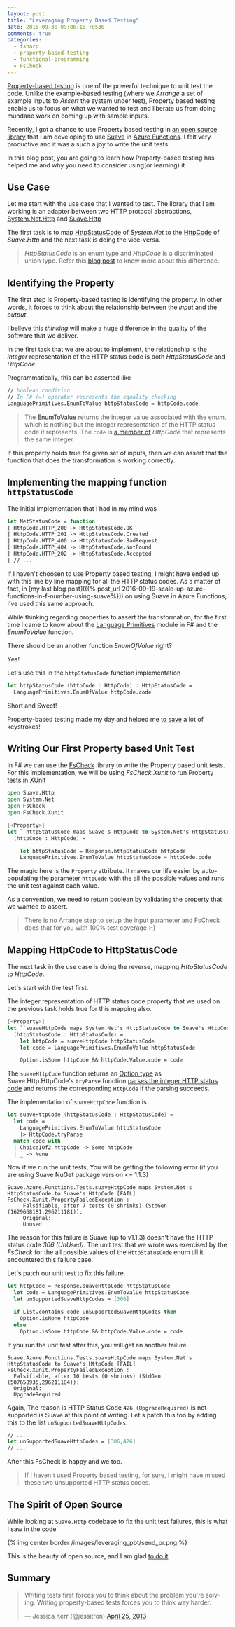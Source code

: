 ```yaml
---
layout: post
title: "Leveraging Property Based Testing"
date: 2016-09-30 09:06:15 +0530
comments: true
categories:
  - fsharp
  - property-based-testing
  - functional-programming
  - FsCheck
---
```


[Property-based testing](http://fsharpforfunandprofit.com/posts/property-based-testing/) is one of the powerful technique to unit test the code. Unlike the example-based testing (where we *Arrange* a set of example inputs to *Assert* the system under test), Property based testing enable us to focus on what we wanted to test and liberate us from doing mundane work on coming up with sample inputs.

Recently, I got a chance to use Property based testing in [an open source library](https://github.com/tamizhvendan/Suave.Azure.Functions) that I am developing to use [Suave](https://suave.io) in [Azure Functions](https://azure.microsoft.com/en-in/services/functions/). I felt very productive and it was a such a joy to write the unit tests.  

In this blog post, you are going to learn how Property-based testing has helped me and why you need to consider using(or learning) it

## Use Case

Let me start with the use case that I wanted to test. The library that I am working is an adapter between two HTTP protocol abstractions, [System.Net.Http](https://msdn.microsoft.com/en-us/library/system.net.http.aspx) and [Suave.Http](https://github.com/SuaveIO/suave/blob/v1.1.3/src/Suave/Http.fs)

The first task is to map [HttpStatusCode](https://msdn.microsoft.com/en-us/library/system.net.httpstatuscode.aspx) of *System.Net* to the [HttpCode](https://github.com/SuaveIO/suave/blob/v1.1.3/src/Suave/Http.fs#L64-L71) of *Suave.Http* and the next task is doing the vice-versa.

> *HttpStatusCode* is an enum type and *HttpCode* is a discriminated union type. Refer this [blog post](https://fsharpforfunandprofit.com/posts/enum-types/) to know more about this difference.

## Identifying the Property

The first step is Property-based testing is identifying the property. In other words, it forces to think about the relationship between the *input* and the *output*.

I believe this *thinking* will make a huge difference in the quality of the software that we deliver.

In the first task that we are about to implement, the relationship is the *integer* representation of the HTTP status code is both *HttpStatusCode* and *HttpCode*.

Programmatically, this can be asserted like

```fsharp
// boolean condition
// In F# (=) operator represents the equality checking
LanguagePrimitives.EnumToValue httpStatusCode = httpCode.code
```

> The [EnumToValue](https://msdn.microsoft.com/en-us/visualfsharpdocs/conceptual/languageprimitives.enumtovalue%5B'enum,'t%5D-function-%5Bfsharp%5D) returns the integer value associated with the enum, which is nothing but the integer representation of the HTTP status code it represents. The `code` is [a member of](https://github.com/SuaveIO/suave/blob/v1.1.3/src/Suave/Http.fs#L73-L85) *HttpCode* that represents the same integer.

If this property holds true for given set of inputs, then we can assert that the function that does the transformation is working correctly.

## Implementing the mapping function `httpStatusCode`

The initial implementation that I had in my mind was

```fsharp
let NetStatusCode = function
| HttpCode.HTTP_200 -> HttpStatusCode.OK
| HttpCode.HTTP_201 -> HttpStatusCode.Created
| HttpCode.HTTP_400 -> HttpStatusCode.BadRequest
| HttpCode.HTTP_404 -> HttpStatusCode.NotFound
| HttpCode.HTTP_202 -> HttpStatusCode.Accepted
| // ...
```
If I haven't choosen to use Property based testing, I might have ended up with this line by line mapping for all the HTTP status codes. As a matter of fact, in [my last blog post](({% post_url 2016-09-19-scale-up-azure-functions-in-f-number-using-suave%})) on using Suave in Azure Functions, I've used this same approach.

While thinking regarding properties to assert the transformation, for the first time I came to know about the [Language Primitives](https://msdn.microsoft.com/en-us/visualfsharpdocs/conceptual/core.languageprimitives-module-%5Bfsharp%5D) module in F# and the *EnumToValue* function.

There should be an another function *EnumOfValue* right?

Yes!

Let's use this in the `httpStatusCode` function implementation

```fsharp
let httpStatusCode (httpCode : HttpCode) : HttpStatusCode =
  LanguagePrimitives.EnumOfValue httpCode.code
```
Short and Sweet!

Property-based testing made my day and helped me [to save](http://keysleft.com/) a lot of keystrokes!

## Writing Our First Property based Unit Test

In F# we can use the [FsCheck](https://fscheck.github.io/FsCheck/) library to write the Property based unit tests. For this implementation, we will be using *FsCheck.Xunit* to run Property tests in [XUnit](http://xunit.github.io/)

```fsharp
open Suave.Http
open System.Net
open FsCheck
open FsCheck.Xunit

[<Property>]
let ``httpStatusCode maps Suave's HttpCode to System.Net's HttpStatusCode ``
  (httpCode : HttpCode) =

    let httpStatusCode = Response.httpStatusCode httpCode
    LanguagePrimitives.EnumToValue httpStatusCode = httpCode.code
```

The magic here is the `Property` attribute. It makes our life easier by auto-populating the parameter `httpCode` with the all the possible values and runs the unit test against each value.

As a convention, we need to return boolean by validating the property that we wanted to assert.

> There is no Arrange step to setup the input parameter and FsCheck does that for you with 100% test coverage :-)

## Mapping HttpCode to HttpStatusCode

The next task in the use case is doing the reverse, mapping *HttpStatusCode* to *HttpCode*.

Let's start with the test first.

The integer representation of HTTP status code property that we used on the previous task holds true for this mapping also.

```fsharp
[<Property>]
let ``suaveHttpCode maps System.Net's HttpStatusCode to Suave's HttpCode if exists``
  (httpStatusCode : HttpStatusCode) =
    let httpCode = suaveHttpCode httpStatusCode
    let code = LanguagePrimitives.EnumToValue httpStatusCode

    Option.isSome httpCode && httpCode.Value.code = code
```

The `suaveHttpCode` function returns an [Option type](http://fsharpforfunandprofit.com/posts/the-option-type/) as Suave.Http.HttpCode's `tryParse` function [parses the integer HTTP status code](https://github.com/SuaveIO/suave/blob/v1.1.3/src/Suave/Http.fs#L184-L194) and returns the corresponding `HttpCode` if the parsing succeeds.

The implementation of `suaveHttpCode` function is

```fsharp
let suaveHttpCode (httpStatusCode : HttpStatusCode) =
  let code =
    LanguagePrimitives.EnumToValue httpStatusCode
    |> HttpCode.tryParse
  match code with
  | Choice1Of2 httpCode -> Some httpCode
  | _ -> None
```

Now if we run the unit tests, You will be getting the following error (if you are using Suave NuGet package version <= 1.1.3)

```
Suave.Azure.Functions.Tests.suaveHttpCode maps System.Net's HttpStatusCode to Suave's HttpCode [FAIL]
FsCheck.Xunit.PropertyFailedException :
     Falsifiable, after 7 tests (0 shrinks) (StdGen (1629668181,296211181)):
     Original:
     Unused
```

The reason for this failure is Suave (up to v1.1.3) doesn't have the HTTP status code *306 (UnUsed)*. The unit test that we wrote was exercised by the *FsCheck* for the all possible values of the `HttpStatusCode` enum till it encountered this failure case.

Let's patch our unit test to fix this failure.

```fsharp
let httpCode = Response.suaveHttpCode httpStatusCode
  let code = LanguagePrimitives.EnumToValue httpStatusCode
  let unSupportedSuaveHttpCodes = [306]

  if List.contains code unSupportedSuaveHttpCodes then
    Option.isNone httpCode
  else
    Option.isSome httpCode && httpCode.Value.code = code
```

If you run the unit test after this, you will get an another failure

```
Suave.Azure.Functions.Tests.suaveHttpCode maps System.Net's HttpStatusCode to Suave's HttpCode [FAIL]
FsCheck.Xunit.PropertyFailedException :
  Falsifiable, after 10 tests (0 shrinks) (StdGen (507658935,296211184)):
  Original:
  UpgradeRequired
```

Again, The reason is HTTP Status Code `426 (UpgradeRequired)` is not supported is Suave at this point of writing. Let's patch this too by adding this to the list `unSupportedSuaveHttpCodes`.

```fsharp
// ...
let unSupportedSuaveHttpCodes = [306;426]
// ...
```

After this FsCheck is happy and we too.

> If I haven't used Property based testing, for sure, I might have missed these two unsupported HTTP status codes.

## The Spirit of Open Source

While looking at `Suave.Http` codebase to fix the unit test failures, this is what I saw in the code

{% img center border /images/leveraging_pbt/send_pr.png %}

This is the beauty of open source, and I am glad [to do it](https://github.com/SuaveIO/suave/pull/512)

## Summary

<blockquote class="twitter-tweet" data-lang="en"><p lang="en" dir="ltr">Writing tests first forces you to think about the problem you&#39;re solving. Writing property-based tests forces you to think way harder.</p>&mdash; Jessica Kerr (@jessitron) <a href="https://twitter.com/jessitron/status/327480330900611072">April 25, 2013</a></blockquote>



